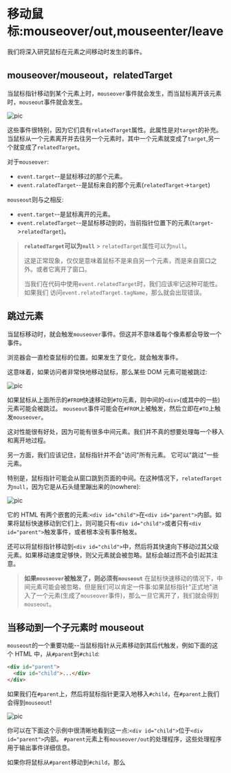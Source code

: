 # 移动鼠标:mouseover/out,mouseenter/leave

我们将深入研究鼠标在元素之间移动时发生的事件。

## mouseover/mouseout，relatedTarget

当鼠标指针移动到某个元素上时，`mouseover`事件就会发生，而当鼠标离开该元素时，`mouseout`事件就会发生。

![pic](../.vitepress/dist/assets/移动鼠标1.png)

这些事件很特别，因为它们具有`relatedTarget`属性。此属性是对`target`的补充。当鼠标从一个元素离开并去往另一个元素时，其中一个元素就变成了`target`,另一个就变成了`relatedTarget`。

对于`mouseover`:

- `event.target`--是鼠标移过的那个元素。
- `event.ralatedTarget`--是鼠标来自的那个元素(`relatedTarget`->`target`)

`mouseout`则与之相反:

- `event.target`--是鼠标离开的元素。
- `event.relatedTarget`--是鼠标移动到的，当前指针位置下的元素(`target`->`relatedTarget`)。

> **`relatedTarget`可以为`null`** > `relatedTarget`属性可以为`null`。
>
> 这是正常现象，仅仅是意味着鼠标不是来自另一个元素，而是来自窗口之外。或者它离开了窗口。
>
> 当我们在代码中使用`event.relatedTarget`时，我们应该牢记这种可能性。如果我们
> 访问`event.relatedTarget.tagName`，那么就会出现错误。

## 跳过元素

当鼠标移动时，就会触发`mouseover`事件。但这并不意味着每个像素都会导致一个事件。

浏览器会一直检查鼠标的位置。如果发生了变化，就会触发事件。

这意味着，如果访问者非常快地移动鼠标，那么某些 DOM 元素可能被跳过:

![pic](../.vitepress/dist/assets/移动鼠标2.png)

如果鼠标从上面所示的`#FROM`快速移动到`#TO`元素，则中间的`<div>`(或其中的一些)元素可能会被跳过。
`mouseout`事件可能会在`#FROM`上被触发，然后立即在`#TO`上触发`mouseover`。

这对性能很有好处，因为可能有很多中间元素。我们并不真的想要处理每一个移入和离开地过程。

另一方面，我们应该记住，鼠标指针并不会"访问"所有元素。
它可以"跳过"一些元素。

特别是，鼠标指针可能会从窗口跳到页面的中间。在这种情况下，`relatedTarget`为`null`，因为它是从石头缝里蹦出来的(nowhere):

![pic](../.vitepress/dist/assets/移动鼠标3.png)

它的 HTML 有两个嵌套的元素:`<div id="child">`在`<div id="parent">`内部。如果将鼠标快速移动到它们上，则可能只有`<div id="child">`或者只有`<div id="parent">`触发事件，或者根本没有事件触发。

还可以将鼠标指针移动到`<div id="child">`中，然后将其快速向下移动过其父级元素。如果移动速度足够快，则父元素就会被忽略。鼠标会越过而不会引起其注意。

> **如果`mouseover`被触发了，则必须有`mouseout`**
> 在鼠标快速移动的情况下，中间元素可能会被忽略，但是我们可以肯定一件事:如果鼠标指针"正式地"进入了一个元素(生成了`mouseover`事件)，那么一旦它离开了，我们就会得到`mouseout`。

## 当移动到一个子元素时 mouseout

`mouseout`的一个重要功能--当鼠标指针从元素移动到其后代触发，例如下面的这个 HTML 中，从`#parent`到`#child`:

```html
<div id="parent">
  <div id="child">...</div>
</div>
```

如果我们在`#parent`上，然后将鼠标指针更深入地移入`#child`，在`#parent`上我们会得到`mouseout`!

![pic](../.vitepress/dist/assets/移动鼠标4.png)

你可以在下面这个示例中很清晰地看到这一点:`<div id="child">`位于`<div id="parent">`内部。
`#parent`元素上有`mouseover/out`的处理程序，这些处理程序用于输出事件详细信息。

如果你将鼠标从`#parent`移动到`#child`，那么
